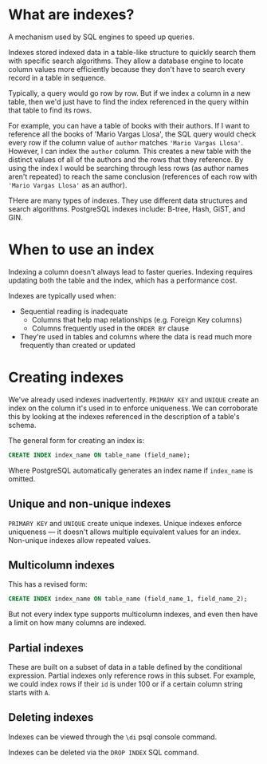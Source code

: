 # What are indexes?

A mechanism used by SQL engines to speed up queries.

Indexes stored indexed data in a table-like structure to quickly search them with specific search algorithms. They allow a database engine to locate column values more efficiently because they don't have to search every record in a table in sequence.

Typically, a query would go row by row. But if we index a column in a new table, then we'd just have to find the index referenced in the query within that table to find its rows.

For example, you can have a table of books with their authors. If I want to reference all the books of 'Mario Vargas Llosa', the SQL query would check every row if the column value of `author` matches `'Mario Vargas Llosa'`. However, I can index the `author` column. This creates a new table with the distinct values of all of the authors and the rows that they reference. By using the index I would be searching through less rows (as author names aren't repeated) to reach the same conclusion (references of each row with `'Mario Vargas Llosa'` as an author).

THere are many types of indexes. They use different data structures and search algorithms. PostgreSQL indexes include: B-tree, Hash, GiST, and GIN.

# When to use an index

Indexing a column doesn't always lead to faster queries. Indexing requires updating both the table and the index, which has a performance cost.

Indexes are typically used when:
* Sequential reading is inadequate
  - Columns that help map relationships (e.g. Foreign Key columns)
  - Columns frequently used in the `ORDER BY` clause
* They're used in tables and columns where the data is read much more frequently than created or updated

# Creating indexes

We've already used indexes inadvertently. `PRIMARY KEY` and `UNIQUE` create an index on the column it's used in to enforce uniqueness. We can corroborate this by looking at the indexes referenced in the description of a table's schema.

The general form for creating an index is:
```sql
CREATE INDEX index_name ON table_name (field_name);
```
Where PostgreSQL automatically generates an index name if `index_name` is omitted.

## Unique and non-unique indexes
`PRIMARY KEY` and `UNIQUE` create unique indexes. Unique indexes enforce uniqueness — it doesn't allows multiple equivalent values for an index. Non-unique indexes allow repeated values.

## Multicolumn indexes
This has a revised form:
```sql
CREATE INDEX index_name ON table_name (field_name_1, field_name_2);
```
But not every index type supports multicolumn indexes, and even then have a limit on how many columns are indexed.

## Partial indexes
These are built on a subset of data in a table defined by the conditional expression. Partial indexes only reference rows in this subset. For example, we could index rows if their `id` is under 100 or if a certain column string starts with `A`.

## Deleting indexes
Indexes can be viewed through the `\di` psql console command.

Indexes can be deleted via the `DROP INDEX` SQL command.